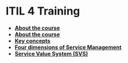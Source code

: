 # ITIL 4 Training

- [**About the course**](./01.%20About)  
- [**About the course**](./About%20the%20course.md)  
- [**Key concepts**](./Key%20concepts.md)
- [**Four dimensions of Service Management**](./4%20dimensions%20of%20SM.md)
- [**Service Value System (SVS)**](./Service%20Value%20System%20(SVS).md)

